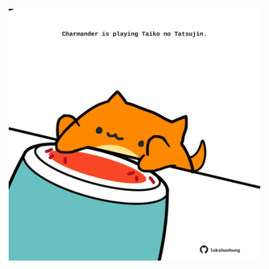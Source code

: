 <!-- built at 24/12/2024, 17:00:51 UTC -->
<p align="center">
  <img width="500" height="500" src="./ReadmeImage.svg">
</p>

